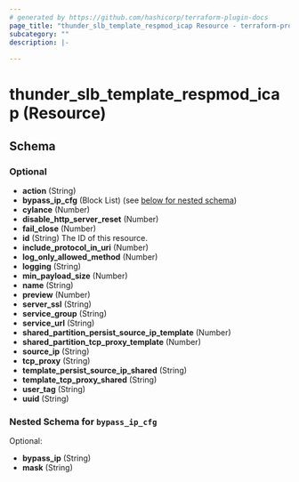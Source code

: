 ```yaml
---
# generated by https://github.com/hashicorp/terraform-plugin-docs
page_title: "thunder_slb_template_respmod_icap Resource - terraform-provider-thunder"
subcategory: ""
description: |-
  
---
```


# thunder_slb_template_respmod_icap (Resource)





<!-- schema generated by tfplugindocs -->
## Schema

### Optional

- **action** (String)
- **bypass_ip_cfg** (Block List) (see [below for nested schema](#nestedblock--bypass_ip_cfg))
- **cylance** (Number)
- **disable_http_server_reset** (Number)
- **fail_close** (Number)
- **id** (String) The ID of this resource.
- **include_protocol_in_uri** (Number)
- **log_only_allowed_method** (Number)
- **logging** (String)
- **min_payload_size** (Number)
- **name** (String)
- **preview** (Number)
- **server_ssl** (String)
- **service_group** (String)
- **service_url** (String)
- **shared_partition_persist_source_ip_template** (Number)
- **shared_partition_tcp_proxy_template** (Number)
- **source_ip** (String)
- **tcp_proxy** (String)
- **template_persist_source_ip_shared** (String)
- **template_tcp_proxy_shared** (String)
- **user_tag** (String)
- **uuid** (String)

<a id="nestedblock--bypass_ip_cfg"></a>
### Nested Schema for `bypass_ip_cfg`

Optional:

- **bypass_ip** (String)
- **mask** (String)


